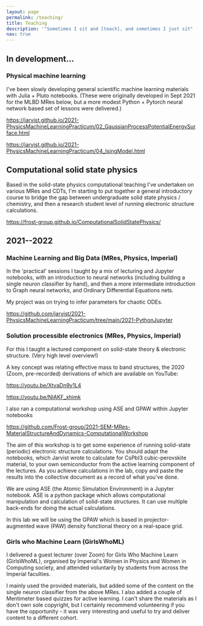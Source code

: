 ```yaml
---
layout: page
permalink: /teaching/
title: Teaching
description: '"Sometimes I sit and [teach], and sometimes I just sit" --- Courtney Barnett' 
nav: true
---
```


## In development...

### Physical machine learning

I've been slowly developing general scientific machine
learning materials with Julia + Pluto notebooks. 
(These were originally developed in Sept 2021 for the MLBD MRes below, but
a more modest Python + Pytorch neural network based set of lessons were
delivered.)

<https://jarvist.github.io/2021-PhysicsMachineLearningPracticum/02_GaussianProcessPotentialEnergySurface.html>

<https://jarvist.github.io/2021-PhysicsMachineLearningPracticum/04_IsingModel.html>

## Computational solid state physics

Based in the solid-state physics computational teaching I've undertaken on
various MRes and CDTs, I'm starting to put together a general introductory
course to bridge the gap between undergraduate solid state physics / chemistry,
and then a research student level of running electronic structure calculations. 

<https://frost-group.github.io/ComputationalSolidStatePhysics/>

## 2021--2022

### Machine Learning and Big Data (MRes, Physics, Imperial)

In the 'practical' sessions I taught by a mix of lecturing and Jupyter
notebooks, with an introduction to neural networks (including building a single
neuron classifier by hand), and then a more intermediate introduction to Graph
neural networks, and Ordinary Differential Equations nets. 

My project was on trying to infer parameters for chaotic ODEs.

<https://github.com/jarvist/2021-PhysicsMachineLearningPracticum/tree/main/2021-PythonJupyter>

### Solution processible electronics (MRes, Physics, Imperial)

For this I taught a lectured component on solid-state theory & electronic structure.
(Very high level overview!)

A key concept was relating effective mass to band structures, the 2020 (Zoom,
pre-recorded) derivations of which are available on YouTube:

<https://youtu.be/XtvaDn9y1L4>

<https://youtu.be/NlAKF_xhimk>

I also ran a computational workshop using ASE and GPAW within Jupyter notebooks

<https://github.com/Frost-group/2021-SEM-MRes-MaterialStructureAndDynamics-ComputationalWorkshop>

The aim of this workshop is to get some experience of running solid-state
(periodic) electronic structure calculations. You should adapt the notebooks,
which Jarvist wrote to calculate for CsPbI3 cubic-perovskite material, to your
own semiconductor from the active learning component of the lectures. As you
achieve calculations in the lab, copy and paste the results into the collective
document as a record of what you've done.

We are using ASE (the Atomic Simulation Environment) in a Jupyter notebook. ASE
is a python package which allows computational manipulation and calculation of
solid-state structures. It can use multiple back-ends for doing the actual
calculations.

In this lab we will be using the GPAW which is based in projector-augmented
wave (PAW) density functional theory on a real-space grid.

### Girls who Machine Learn (GirlsWhoML)

I delivered a guest lecturer (over Zoom) for Girls Who Machine Learn
(GirlsWhoML), organised by Imperial's Women in Physics and Women in Computing
society, and attended voluntarily by students from across the Imperial
faculties. 

I mainly used the provided materials, but added some of the content on the
single neuron classifier from the above MRes. I also added a couple of
Mentimeter based quizzes for active learning. I can't share the materials as
I don't own sole copyright, but I certainly recommend volunteering if you have
the opportunity - it was very interesting and useful to try and deliver content
to a different cohort. 

